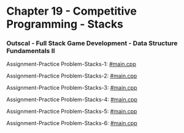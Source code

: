 # Chapter 19 - Competitive Programming - Stacks

### Outscal - Full Stack Game Development - Data Structure Fundamentals II

Assignment-Practice Problem-Stacks-1: [#main.cpp](https://replit.com/@outscal1/Next-Greater-Element-IE-43-developerswork#main.cpp)

Assignment-Practice Problem-Stacks-2: [#main.cpp](https://replit.com/@outscal1/Daily-TemperaturesE-29-developerswork#main.cpp)

Assignment-Practice Problem-Stacks-3: [#main.cpp](https://replit.com/@outscal1/Baseball-GameE-28-developerswork#main.cpp)

Assignment-Practice Problem-Stacks-4: [#main.cpp](https://replit.com/@outscal1/Asteroid-CollisionM-28-developerswork#main.cpp)

Assignment-Practice Problem-Stacks-5: [#main.cpp](https://replit.com/@outscal1/132-PatternM-29-developerswork#main.cpp)

Assignment-Practice Problem-Stacks-6: [#main.cpp](https://replit.com/@outscal1/Largest-Rectangle-in-HistogramH-30-developerswork#main.cpp)
